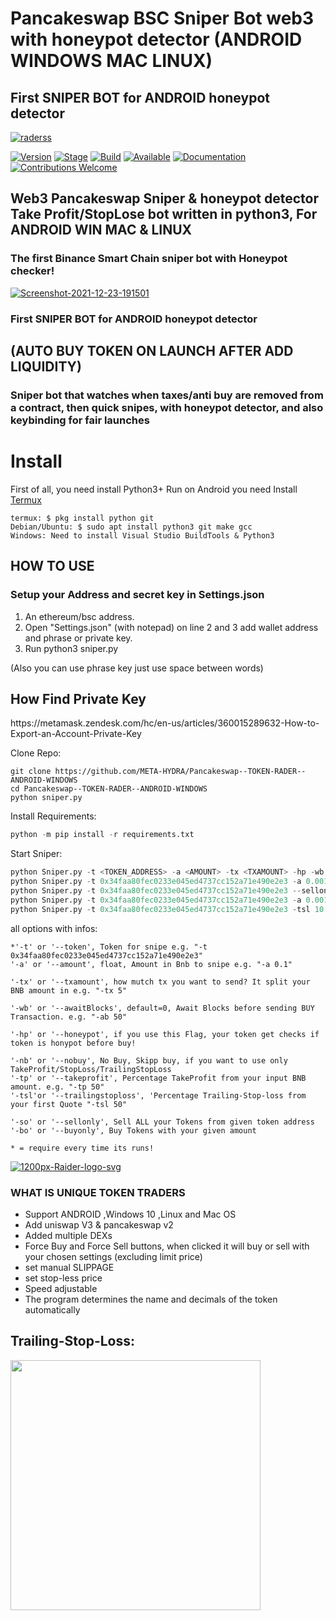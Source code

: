 # Pancakeswap BSC Sniper Bot web3 with honeypot detector (ANDROID WINDOWS MAC LINUX)

## First SNIPER BOT for ANDROID honeypot detector

<a href="https://ibb.co/Ct5LxMt"><img src="https://i.ibb.co/VNW6XQN/raderss.jpg" alt="raderss" border="0"></a>

[![Version](https://img.shields.io/badge/Codename-BlackHat-red.svg?maxAge=259200)]()
[![Stage](https://img.shields.io/badge/Release-Stable-brightgreen.svg)]()
[![Build](https://img.shields.io/badge/Supported_OS-ANDROID-orange.svg)]()
[![Available](https://img.shields.io/badge/Available-ANDROID-orange.svg?maxAge=259200)]()
[![Documentation](https://img.shields.io/badge/TOKEN-RADER-red.svg?maxAge=259200)]()
[![Contributions Welcome](https://img.shields.io/badge/Type-FREE-blue.svg?style=flat)]()


## Web3 Pancakeswap Sniper & honeypot detector Take Profit/StopLose bot written in python3, For ANDROID WIN MAC & LINUX

### The first Binance Smart Chain sniper bot with Honeypot checker!  
<a href="https://ibb.co/rZZ7k4T"><img src="https://i.ibb.co/nDDgrzZ/Screenshot-2021-12-23-191501.png" alt="Screenshot-2021-12-23-191501" border="0"></a>


### First SNIPER BOT for ANDROID honeypot detector

<H2>(AUTO BUY TOKEN ON LAUNCH AFTER ADD LIQUIDITY)</H2>
<H3>Sniper bot that watches when taxes/anti buy are removed from a contract, then quick snipes, with honeypot detector, and also keybinding for fair launches</H3>


# Install
First of all, you need install Python3+
Run on Android you need Install [Termux](https://termux.com/)  
```shell
termux: $ pkg install python git
Debian/Ubuntu: $ sudo apt install python3 git make gcc
Windows: Need to install Visual Studio BuildTools & Python3
```

<H2>HOW TO USE</H2>

### Setup your Address and secret key in Settings.json

1. An ethereum/bsc address.
2. Open "Settings.json" (with notepad) on line 2 and 3 add wallet address and phrase or private key.
3. Run python3 sniper.py

(Also you can use phrase key just use space between words)

<H2>How Find Private Key</H2>
https://metamask.zendesk.com/hc/en-us/articles/360015289632-How-to-Export-an-Account-Private-Key


Clone Repo: 

```shell
git clone https://github.com/META-HYDRA/Pancakeswap--TOKEN-RADER--ANDROID-WINDOWS
cd Pancakeswap--TOKEN-RADER--ANDROID-WINDOWS
python sniper.py
```

Install Requirements:  

```python
python -m pip install -r requirements.txt
```  

Start Sniper: 

```python
python Sniper.py -t <TOKEN_ADDRESS> -a <AMOUNT> -tx <TXAMOUNT> -hp -wb <BLOCKS WAIT BEFORE BUY> -tp <TAKE PROFIT IN PERCENT> -sl <STOP LOSE IN PERCENT>
python Sniper.py -t 0x34faa80fec0233e045ed4737cc152a71e490e2e3 -a 0.001 -tx 2 -hp  -wb 10 -tp 50
python Sniper.py -t 0x34faa80fec0233e045ed4737cc152a71e490e2e3 --sellonly
python Sniper.py -t 0x34faa80fec0233e045ed4737cc152a71e490e2e3 -a 0.001 --buyonly
python Sniper.py -t 0x34faa80fec0233e045ed4737cc152a71e490e2e3 -tsl 10 -nb
```  

all options with infos:  

```python3
*'-t' or '--token', Token for snipe e.g. "-t 0x34faa80fec0233e045ed4737cc152a71e490e2e3"
'-a' or '--amount', float, Amount in Bnb to snipe e.g. "-a 0.1"

'-tx' or '--txamount', how mutch tx you want to send? It split your BNB amount in e.g. "-tx 5"

'-wb' or '--awaitBlocks', default=0, Await Blocks before sending BUY Transaction. e.g. "-ab 50" 

'-hp' or '--honeypot', if you use this Flag, your token get checks if token is honypot before buy!

'-nb' or '--nobuy', No Buy, Skipp buy, if you want to use only TakeProfit/StopLoss/TrailingStopLoss
'-tp' or '--takeprofit', Percentage TakeProfit from your input BNB amount. e.g. "-tp 50" 
'-tsl'or '--trailingstoploss', 'Percentage Trailing-Stop-loss from your first Quote "-tsl 50"

'-so' or '--sellonly', Sell ALL your Tokens from given token address
'-bo' or '--buyonly', Buy Tokens with your given amount

* = require every time its runs!
```

<a href="https://ibb.co/9v4txdp"><img src="https://i.ibb.co/n01CXKw/1200px-Raider-logo-svg.png" alt="1200px-Raider-logo-svg" border="0"></a>

<H3>WHAT IS UNIQUE TOKEN TRADERS</h3>

- Support ANDROID ,Windows 10 ,Linux and Mac OS
- Add uniswap V3 & pancakeswap v2 
- Added multiple DEXs
- Force Buy and Force Sell buttons, when clicked it will buy or sell with your chosen settings (excluding limit price)
- set manual SLIPPAGE 
- set stop-less price
- Speed adjustable
- The program determines the name and decimals of the token automatically



## Trailing-Stop-Loss:
<img src="https://i.ytimg.com/vi/dZFb0-fwqOk/maxresdefault.jpg" height="400">
